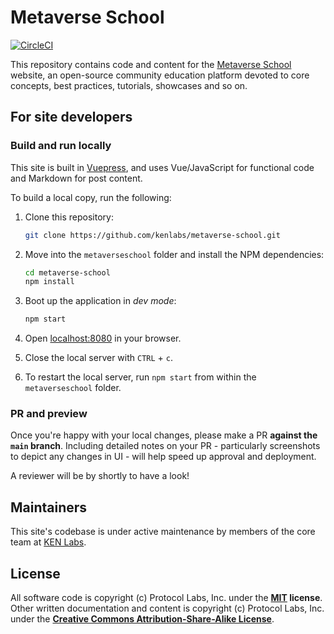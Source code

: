 # Metaverse School

[![CircleCI](https://circleci.com/gh/kenlabs/metaverse-school/tree/main.svg?style=svg)](https://circleci.com/gh/kenlabs/metaverse-school/tree/main)

This repository contains code and content for the [Metaverse School](https://metaverseschool.kencloud.com) website, an open-source community education platform devoted to core concepts, best practices, tutorials, showcases and so on.

## For site developers

### Build and run locally

This site is built in [Vuepress](https://vuepress.vuejs.org/guide/), and uses Vue/JavaScript for functional code and Markdown for post content.

To build a local copy, run the following:

1. Clone this repository:

   ```bash
   git clone https://github.com/kenlabs/metaverse-school.git
   ```

1. Move into the `metaverseschool` folder and install the NPM dependencies:

   ```bash
   cd metaverse-school
   npm install
   ```

1. Boot up the application in _dev mode_:

   ```bash
   npm start
   ```

1. Open [localhost:8080](http://localhost:8080) in your browser.
1. Close the local server with `CTRL` + `c`.
1. To restart the local server, run `npm start` from within the `metaverseschool` folder.

### PR and preview

Once you're happy with your local changes, please make a PR **against the `main` branch**. Including detailed notes on your PR - particularly screenshots to depict any changes in UI - will help speed up approval and deployment.

A reviewer will be by shortly to have a look!

## Maintainers

This site's codebase is under active maintenance by members of the core team at [KEN Labs](https://kenlabs.org/).

## License

All software code is copyright (c) Protocol Labs, Inc. under the **[MIT](LICENSE) license**. Other written documentation and content is copyright (c) Protocol Labs, Inc. under the [**Creative Commons Attribution-Share-Alike License**](https://creativecommons.org/licenses/by/4.0/).
